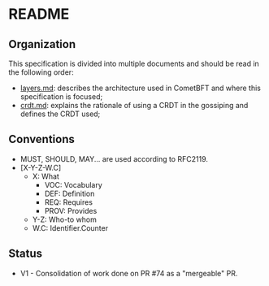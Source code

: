# README

## Organization

This specification is divided into multiple documents and should be read in the following order:

- [layers.md](layers.md): describes the architecture used in CometBFT and where this specification is focused;
- [crdt.md](crdt.md): explains the rationale of using a CRDT in the gossiping and defines the CRDT used;


## Conventions

- MUST, SHOULD, MAY... are used according to RFC2119.
- [X-Y-Z-W.C]
    - X: What
        - VOC: Vocabulary
        - DEF: Definition
        - REQ: Requires
        - PROV: Provides
    - Y-Z: Who-to whom
    - W.C: Identifier.Counter

## Status

- V1 - Consolidation of work done on PR #74 as a "mergeable" PR.
